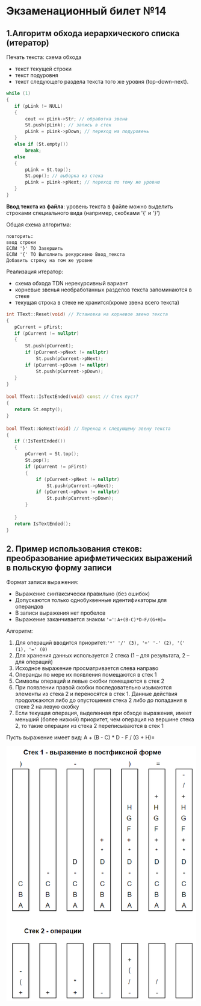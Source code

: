 # Экзаменационный билет №14

## 1.Алгоритм обхода иерархического списка (итератор)

Печать текста: схема обхода

- текст текущей строки
- текст подуровня
- текст следующего раздела текста того же уровня (top-down-next).

```C++
while (1)
{
   if (pLink != NULL)
   {
       cout << pLink->Str; // обработка звена
       St.push(pLink); // запись в стек
       pLink = pLink->pDown; // переход на подуровень
   }
   else if (St.empty())
       break;
   else
   {
       pLink = St.top();
       St.pop(); // выборка из стека
       pLink = pLink->pNext; // переход по тому же уровню
   }
}
```

**Ввод текста из файла**: уровень текста в файле можно выделить строками специального вида (например, скобками '{' и '}')

Общая схема алгоритма:

```
повторить:
ввод строки
ЕСЛИ '}' ТО Завершить
ЕСЛИ '{' ТО Выполнить рекурсивно Ввод_текста
Добавить строку на том же уровне
```

Реализация итератор:

- схема обхода TDN нерекурсивный вариант
- корневые звенья необработанных разделов текста запоминаются в стеке
- текущая строка в стеке не хранится(кроме звена всего текста)

```C++
int TText::Reset(void) // Установка на корневое звено текста
{
   pCurrent = pFirst;
   if (pCurrent != nullptr)
   {
       St.push(pCurrent);
       if (pCurrent->pNext != nullptr)
           St.push(pCurrent->pNext);
       if (pCurrent->pDown != nullptr)
           St.push(pCurrent->pDown);
   }
}

bool TText::IsTextEnded(void) const // Стек пуст?
{
   return St.empty();
}

bool TText::GoNext(void) // Переход к следующему звену текста
{
   if (!IsTextEnded())
   {
       pCurrent = St.top();
       St.pop();
       if (pCurrent != pFirst)
       {
           if (pCurrent->pNext != nullptr)
               St.push(pCurrent->pNext);
           if (pCurrent->pDown != nullptr)
               St.push(pCurrent->pDown);
       }

   }
   return IsTextEnded();
}
```

## 2. Пример использования стеков: преобразование арифметических выражений в польскую форму записи

Формат записи выражения:

- Выражение синтаксически правильно (без ошибок)
- Допускаются только однобуквенные идентификаторы для операндов
- В записи выражения нет пробелов
- Выражение заканчивается знаком `'='`: `A+(B-C)*D-F/(G+H)=`

Алгоритм:

1.  Для операций вводится приоритет:`'*' '/' (3), '+' '-' (2), '(' (1), '=' (0)`
2.  Для хранения данных используется 2 стека (1 – для результата, 2 – для операций)
3.  Исходное выражение просматривается слева направо
4.  Операнды по мере их появления помещаются в стек 1
5.  Символы операций и левые скобки помещаются в стек 2
6.  При появлении правой скобки последовательно изымаются элементы из стека 2 и переносятся в стек 1. Данные действия продолжаются либо до опустошения стека 2 либо до попадания в стеке 2 на левую скобку
7.  Если текущая операция, выделенная при обходе выражения, имеет меньший (более низкий) приоритет, чем операция на вершине стека 2, то такие операции из стека 2 переписываются в стек 1

Пусть выражение имеет вид: A + (B - C) * D - F / (G + H)=

![](../pictures/ticket14-1.png)
